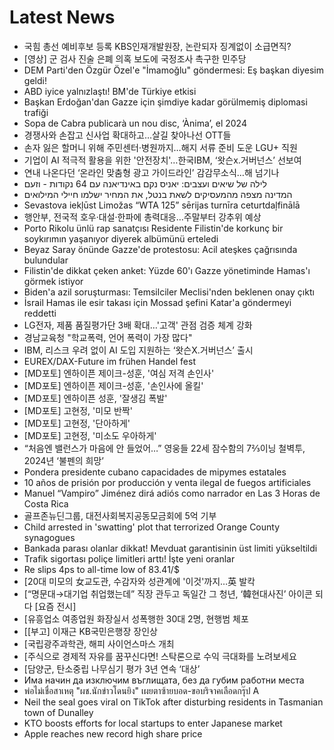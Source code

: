 # Latest News
-  국힘 총선 예비후보 등록 KBS인재개발원장, 논란되자 징계없이 소급면직?
-  [영상] 군 검사 진술 은폐 의혹 보도에 국정조사 촉구한 민주당
-  DEM Parti'den Özgür Özel'e "İmamoğlu" göndermesi: Eş başkan diyesim geldi!
-  ABD iyice yalnızlaştı! BM'de Türkiye etkisi
-  Başkan Erdoğan'dan Gazze için şimdiye kadar görülmemiş diplomasi trafiği
-  Sopa de Cabra publicarà un nou disc, ‘Ànima’, el 2024
-  경쟁사와 손잡고 신사업 확대하고…살길 찾아나선 OTT들
-  손자 잃은 할머니 위해 주민센터·병원까지…해지 서류 준비 도운 LGU+ 직원
-  기업이 AI 적극적 활용을 위한 '안전장치'…한국IBM, ‘왓슨x.거버넌스’ 선보여
-  연내 나온다던 ‘온라인 맞춤형 광고 가이드라인’ 감감무소식…해 넘기나
-  לילה של שיאים ועצבים: יאניס נקם באינדיאנה עם 64 נקודות - וזעם
-  המדינה מצפה מהמעסיקים לשאת בנטל, את המחיר ישלמו חיילי המילואים
-  Sevastova iekļūst Limožas “WTA 125” sērijas turnīra ceturtdaļfinālā
-  행안부, 전국적 호우·대설·한파에 총력대응…주말부터 강추위 예상
-  Porto Rikolu ünlü rap sanatçısı Residente Filistin'de korkunç bir soykırımın yaşanıyor diyerek albümünü erteledi
-  Beyaz Saray önünde Gazze'de protestosu: Acil ateşkes çağrısında bulundular
-  Filistin'de dikkat çeken anket: Yüzde 60'ı Gazze yönetiminde Hamas'ı görmek istiyor
-  Biden'a azil soruşturması: Temsilciler Meclisi'nden beklenen onay çıktı
-  İsrail Hamas ile esir takası için Mossad şefini Katar'a göndermeyi reddetti
-  LG전자, 제품 품질평가단 3배 확대…'고객' 관점 검증 체계 강화
-  경남교육청 "학교폭력, 언어 폭력이 가장 많다"
-  IBM, 리스크 우려 없이 AI 도입 지원하는 ‘왓슨X.거버넌스’ 출시
-  EUREX/DAX-Future im frühen Handel fest
-  [MD포토] 엔하이픈 제이크-성훈, '여심 저격 손인사'
-  [MD포토] 엔하이픈 제이크-성훈, '손인사에 올킬'
-  [MD포토] 엔하이픈 성훈, '잘생김 폭발'
-  [MD포토] 고현정, '미모 반짝'
-  [MD포토] 고현정, '단아하게'
-  [MD포토] 고현정, '미소도 우아하게'
-  “처음엔 밸런스가 마음에 안 들었어…” 영웅들 22세 잠수함의 7⅔이닝 철벽투, 2024년 ‘불펜의 희망’
-  Pondera presidente cubano capacidades de mipymes estatales
-  10 años de prisión por producción y venta ilegal de fuegos artificiales
-  Manuel “Vampiro” Jiménez dirá adiós como narrador en Las 3 Horas de Costa Rica
-  골프존뉴딘그룹, 대전사회복지공동모금회에 5억 기부
-  Child arrested in 'swatting' plot that terrorized Orange County synagogues
-  Bankada parası olanlar dikkat! Mevduat garantisinin üst limiti yükseltildi
-  Trafik sigortası poliçe limitleri arttı! İşte yeni oranlar
-  Re slips 4ps to all-time low of 83.41/$
-  [20대 미모의 女교도관, 수감자와 성관계에 '이것'까지…英 발칵
-  [“명문대→대기업 취업했는데” 직장 관두고 독일간 그 청년, ‘韓현대사진’ 아이콘 되다 [요즘 전시]
-  [유흥업소 여종업원 화장실서 성폭행한 30대 2명, 현행범 체포
-  [[부고] 이재근 KB국민은행장 장인상
-  [국립광주과학관, 해피 사이언스마스 개최
-  [주식으로 경제적 자유를 꿈꾸신다면! 스탁론으로 수익 극대화를 노려보세요
-  [담양군, 탄소중립 나무심기 평가 3년 연속 ‘대상’
-  Има начин да изключим въглищата, без да губим работни места
-  พ่อไม่เชื่อสาเหตุ "ผช.นักข่าวโดนยิง" เผยตาซ้ายบอด-ขอบริจาคเลือดกรุ๊ป A
-  Neil the seal goes viral on TikTok after disturbing residents in Tasmanian town of Dunalley
-  KTO boosts efforts for local startups to enter Japanese market
-  Apple reaches new record high share price
